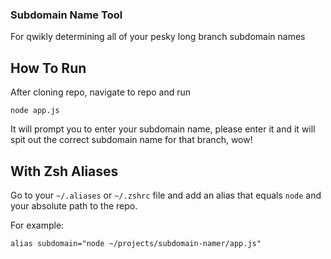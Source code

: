 ### Subdomain Name Tool

For qwikly determining all of your pesky long branch subdomain names

## How To Run

After cloning repo, navigate to repo and run

```
node app.js
```

It will prompt you to enter your subdomain name, please enter it and it will spit out the correct subdomain name for that branch, wow!

## With Zsh Aliases

Go to your `~/.aliases` or `~/.zshrc` file and add an alias that equals `node` and your absolute path to the repo.

For example:

```
alias subdomain="node ~/projects/subdomain-namer/app.js"
```
